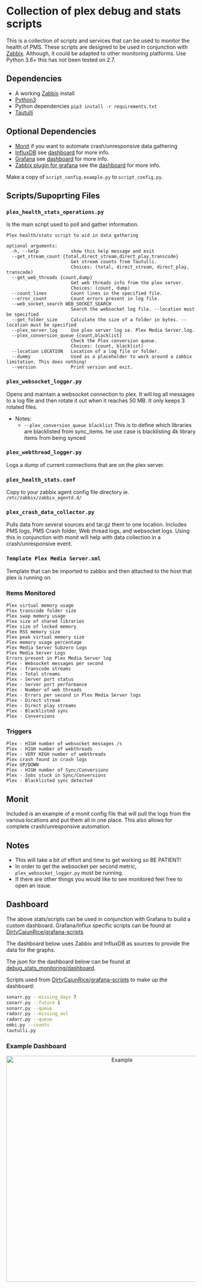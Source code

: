 # Collection of plex debug and stats scripts
This is a collection of scripts and services that can be used to monitor the health of PMS. These scripts are designed to be used in conjunction with [Zabbix](https://www.zabbix.com/). Although, it could be adapted to other monitoring platforms. Use Python 3.6+ this has not been tested on 2.7.

## Dependencies
- A working [Zabbix](https://www.zabbix.com/) install
- [Python3](https://www.python.org/downloads/)
- Python dependencies `pip3 install -r requirements.txt`
- [Tautulli](https://github.com/Tautulli/Tautulli)

## Optional Dependencies
- [Monit](https://mmonit.com/monit/) if you want to automate crash/unresponsive data gathering
- [InfluxDB](https://docs.influxdata.com/influxdb/v1.5/introduction/installation/) see [dashboard](#dashboard) for more info.
- [Grafana](http://docs.grafana.org/installation/) see [dashboard](#dashboard) for more info.
- [Zabbix plugin for grafana](https://grafana.com/plugins/alexanderzobnin-zabbix-app) see the [dashboard](#dashboard) for more info.

Make a copy of `script_config.example.py` to `script_config.py`.

## Scripts/Supoprting Files
### `plex_health_stats_operations.py`
Is the main script used to poll and gather information.

```
Plex health/stats script to aid in data gathering

optional arguments:
  -h, --help            show this help message and exit
  --get_stream_count {total,direct_stream,direct_play,transcode}
                        Get stream counts from Tautulli.
                        Choices: (total, direct_stream, direct_play, transcode)
  --get_web_threads {count,dump}
                        Get web threads info from the plex server.
                        Choices: (count, dump)
  --count_lines         Count lines in the specified file.
  --error_count         Count errors present in log file.
  --web_socket_search WEB_SOCKET_SEARCH
                        Search the websocket log file. --location must be specified
  --get_folder_size     Calculate the size of a folder in bytes. --location must be specified
  --plex_server_log     Use plex server log ie. Plex Media Server.log.
  --plex_conversion_queue {count,blacklist}
                        Check the Plex conversion queue.
                        Choices: (count, blacklist)
  --location LOCATION   Location of a log file or folder.
  --dummy               Used as a placeholder to work around a zabbix limitation. This does nothing!
  --version             Print version and exit.
```
### `plex_websocket_logger.py`
Opens and maintain a websocket connection to plex. It will log all messages to a log file and then rotate it out when it reaches 50 MB. It only keeps 3 rotated files.
- Notes:
  - `--plex_conversion_queue blacklist` This is to define which libraries are blacklisted from sync_items. he use case is blacklisting 4k library items from being synced

### `plex_webthread_logger.py`
Logs a dump of current connections that are on the plex server.

### `plex_health_stats.conf`
Copy to your zabbix agent config file directory ie. `/etc/zabbix/zabbix_agentd.d/`

### `plex_crash_data_collector.py`
Pulls data from several sources and tar.gz them to one location. Includes PMS logs, PMS Crash folder, Web thread logs, and websocket logs. Using this in conjunction with monit will help with data collection in a crash/unresponsive event.

### `Template Plex Media Server.xml`
Template that can be imported to zabbix and then attached to the host that plex is running on.

### Items Monitored
```
Plex virtual memory usage
Plex transcode folder size
Plex swap memory usage
Plex size of shared libraries
Plex size of locked memory
Plex RSS memory size
Plex peak virtual memory size
Plex memory usage percentage
Plex Media Server Subzero Logs
Plex Media Server Logs
Errors present in Plex Media Server log
Plex - Websocket messages per second
Plex - Transcode streams
Plex - Total streams
Plex - Server port status
Plex - Server port performance
Plex - Number of web threads
Plex - Errors per second in Plex Media Server logs
Plex - Direct stream
Plex - Direct play streams
Plex - Blacklisted sync
Plex - Conversions
```

### Triggers
```
Plex - HIGH number of websocket messages /s
Plex - HIGH number of webthreads
Plex - VERY HIGH number of webthreads
Plex crash found in crash logs
Plex UP/DOWN
Plex - HIGH number of Sync/Conversions
Plex - Jobs stuck in Sync/Conversions
Plex - Blacklisted sync detected
```

## Monit
Included is an example of a monit config file that will pull the logs from the various locations and put them all in one place. This also allows for complete crash/unresponsive automation.

## Notes
- This will take a bit of effort and time to get working so BE PATIENT!
- In order to get the websocket per second metric, `plex_websocket_logger.py` must be running.
- If there are other things you would like to see monitored feel free to open an issue.

## Dashboard
The above stats/scripts can be used in conjunction with Grafana to build a custom dashboard. Grafana/Influx specific scripts can be found at [DirtyCajunRice/grafana-scripts](https://github.com/DirtyCajunRice/grafana-scripts)

The dashboard below uses Zabbix and InfluxDB as sources to provide the data for the graphs.

The json for the dashboard below can be found at [debug_stats_monitoring/dashboard](https://github.com/samwiseg00/plex/tree/master/debug_stats_monitoring/dashboard).

Scripts used from [DirtyCajunRice/grafana-scripts](https://github.com/DirtyCajunRice/grafana-scripts) to make up the dashboard:
```sh
sonarr.py --missing_days 7
sonarr.py --future 1
sonarr.py --queue
radarr.py --missing_avl
radarr.py --queue
ombi.py --counts
tautulli.py
```

### Example Dashboard
<p align="center">
<img width="600" alt="Example" src="https://i.imgur.com/Nk9hTtl.png">
</p>
